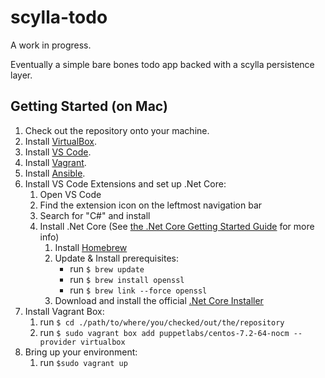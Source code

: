 # scylla-todo
A work in progress. 

Eventually a simple bare bones todo app backed with a scylla persistence layer.

## Getting Started (on Mac)

1. Check out the repository onto your machine.
1. Install [VirtualBox](https://www.virtualbox.org/wiki/Downloads).
1. Install [VS Code](https://code.visualstudio.com/Download).
1. Install [Vagrant](https://www.vagrantup.com/downloads.html).
1. Install [Ansible](http://docs.ansible.com/ansible/intro_installation.html#latest-releases-via-pip).
1. Install VS Code Extensions and set up .Net Core:
    1. Open VS Code
    1. Find the extension icon on the leftmost navigation bar
    1. Search for "C#" and install
    1. Install .Net Core (See [the .Net Core Getting Started Guide](https://www.microsoft.com/net/core#macos) for more info)
        1. Install [Homebrew](http://brew.sh/)
        1. Update & Install prerequisites: 
           * run `$ brew update`
           * run `$ brew install openssl`
           * run `$ brew link --force openssl`
        1. Download and install the official [.Net Core Installer](https://go.microsoft.com/fwlink/?LinkID=809124)
1. Install Vagrant Box: 
    1. run `$ cd ./path/to/where/you/checked/out/the/repository`
    1. run `$ sudo vagrant box add puppetlabs/centos-7.2-64-nocm --provider virtualbox`
1. Bring up your environment: 
    1. run `$sudo vagrant up`

